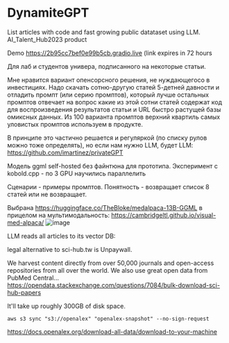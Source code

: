 # DynamiteGPT
List articles with code and fast growing public datataset using LLM. 
AI_Talent_Hub2023 product


Demo https://2b95cc7bef0e99b5cb.gradio.live (link expires in 72 hours

Для лаб и студентов универа, подписанного на некоторые статьи.

Мне нравится вариант опенсорсного решения, не нуждающегосо в инвестициях. Надо скачать сотню-другую статей 5-детней давности и отладить промпт (или серию промптов), который лучше остальных промптов отвечает на вопрос какие из этой сотни статей содержат код для воспроизведения результатов статьи и URL быстро растущей базы омиксных данных. Из 100 варианта промптов верхний квартиль самых уловистых промптов используем в продукте.

В принципе это частично решается и регуляркой (по списку рулов можно тоже определять), но если нам нужно LLM, будет LLM:  https://github.com/imartinez/privateGPT

Модель ggml self-hosted без файнтюна для прототипа. Эксперимент с kobold.cpp - по 3 GPU научились параллелить



Сценарии - примеры промптов. Понятность - возвращает список 8 статей или не возвращает.

Выбрана 
https://huggingface.co/TheBloke/medalpaca-13B-GGML
в прицелом на мультимодальность: https://cambridgeltl.github.io/visual-med-alpaca/
![image](https://github.com/korziner/DynamiteGPT/assets/1572185/a46ebea8-9874-42b5-8e29-d1ba5dab0eb9)


LLM reads all articles to its vector DB:

legal alternative to sci-hub.tw is Unpaywall.

We harvest content directly from over 50,000 journals and open-access repositories from all over the world. We also use great open data from PubMed Central...
https://opendata.stackexchange.com/questions/7084/bulk-download-sci-hub-papers


It'll take up roughly 300GB of disk space.

    aws s3 sync "s3://openalex" "openalex-snapshot" --no-sign-request

https://docs.openalex.org/download-all-data/download-to-your-machine
